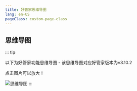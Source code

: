 ```yaml
---
title: 好管家思维导图
lang: en-US
pageClass: custom-page-class
---
```


## 思维导图
::: tip

以下为好管家功能思维导图 - 该思维导图对应好管家版本为v3.10.2

<span class="highlight-text">点击图片可以放大！</span>

![思维导图](/img/reason/xmind.png)
:::


